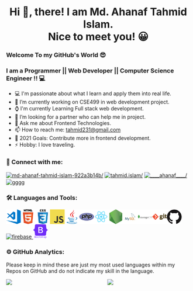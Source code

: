 <h1 align="center">Hi 👋, there! I am Md. Ahanaf Tahmid Islam.<br> Nice to meet you! 😀 </h1>

### Welcome To my GitHub's World 😎
### I am a Programmer || Web Developer || Computer Science Engineer !! 💻
- 💻 I'm passionate about what I learn and apply them into real life.
- 🔭 I’m currently working on CSE499 in web development project.
- ⌚ I'm currently Learning Full stack web development.
- 👯 I’m looking for a partner who can help me in project.
- 💬 Ask me about Frontend Technologies.
- 📫 How to reach me: tahmid231@gmail.com
- 🥅 2021 Goals: Contribute more in frontend development.
- ⚡ Hobby: I love traveling.

<h3 align="left">🤝 Connect with me:</h3>
<p align="left">

<a href="https://www.linkedin.com/in/md-ahanaf-tahmid-islam-922a3b14b/" target="blank"><img align="center" src="https://cdn.jsdelivr.net/npm/simple-icons@3.0.1/icons/linkedin.svg" alt="md-ahanaf-tahmid-islam-922a3b14b/" height="30" width="40" /></a>
<a href="https://www.facebook.com/ahanaf.tahmid.islam/" target="blank"><img align="center" src="https://cdn.jsdelivr.net/npm/simple-icons@3.0.1/icons/facebook.svg" alt="tahmid.islam/" height="30" width="40" /></a>
<a href="https://www.instagram.com/____ahanaf____/" target="blank"><img align="center" src="https://cdn.jsdelivr.net/npm/simple-icons@3.0.1/icons/instagram.svg" alt="____ahanaf____/" height="30" width="40" /></a>
 <a href="https://medium.com/@tahmid231" target="blank"><img align="center" src="https://cdn.jsdelivr.net/npm/simple-icons@3.0.1/icons/medium.svg" alt="gggg" height="30" width="40" /></a>
</p>

### 🛠️ Languages and Tools:

<img align="left" alt="Visual Studio Code" width="40px" src="https://raw.githubusercontent.com/github/explore/80688e429a7d4ef2fca1e82350fe8e3517d3494d/topics/visual-studio-code/visual-studio-code.png" />
<img align="left" alt="HTML5" width="40px" src="https://raw.githubusercontent.com/github/explore/80688e429a7d4ef2fca1e82350fe8e3517d3494d/topics/html/html.png" />
<img align="left" alt="CSS3" width="40px" src="https://raw.githubusercontent.com/github/explore/80688e429a7d4ef2fca1e82350fe8e3517d3494d/topics/css/css.png" />
<img align="left" alt="JavaScript" width="40px" src="https://raw.githubusercontent.com/github/explore/80688e429a7d4ef2fca1e82350fe8e3517d3494d/topics/javascript/javascript.png" />
<img align="left" alt="Java" width="40px" src="https://raw.githubusercontent.com/devicons/devicon/master/icons/java/java-original.svg" />
<img align="left" alt="PHP" width="40px" src="https://raw.githubusercontent.com/devicons/devicon/master/icons/php/php-original.svg" />
<img align="left" alt="React" width="40px" src="https://raw.githubusercontent.com/github/explore/80688e429a7d4ef2fca1e82350fe8e3517d3494d/topics/react/react.png" />
<img align="left" alt="Node.js" width="40px" src="https://raw.githubusercontent.com/github/explore/80688e429a7d4ef2fca1e82350fe8e3517d3494d/topics/nodejs/nodejs.png" />
<img align="left" alt="MySQL" width="40px" src="https://raw.githubusercontent.com/github/explore/80688e429a7d4ef2fca1e82350fe8e3517d3494d/topics/mysql/mysql.png" />
<img align="left" alt="MongoDB" width="40px" src="https://raw.githubusercontent.com/github/explore/80688e429a7d4ef2fca1e82350fe8e3517d3494d/topics/mongodb/mongodb.png" />
<img align="left" alt="Git" width="40px" src="https://raw.githubusercontent.com/github/explore/80688e429a7d4ef2fca1e82350fe8e3517d3494d/topics/git/git.png" />
<img align="left" alt="GitHub" width="40px" src="https://raw.githubusercontent.com/github/explore/78df643247d429f6cc873026c0622819ad797942/topics/github/github.png" />
<p align="left"> <a href="https://firebase.google.com/" target="_blank"> <img src="https://www.vectorlogo.zone/logos/firebase/firebase-icon.svg" alt="firebase" width="40"/> </a> <a href="https://getbootstrap.com" target="_blank"> <img src="https://raw.githubusercontent.com/devicons/devicon/master/icons/bootstrap/bootstrap-plain-wordmark.svg" alt="bootstrap" width="40"/> </a>

 
### ⚙️ GitHub Analytics:
<p>Please keep in mind these are just my most used languages within my Repos on GitHub and do not indicate my skill in the language.</p>
<a href='https://github.com/Tahmid-islam'>
  <img align='left' width='45%' src='https://github-readme-stats.vercel.app/api/top-langs/?username=Tahmid-islam&theme=vision-friendly-dark&layout=compact&hide=python,powershell'>
</a>
<a href='https://github.com/Tahmid-islam'>
  <img align='right' width='45%' src='https://github-readme-stats.vercel.app/api?username=Tahmid-islam&theme=vision-friendly-dark&show_icons=true'>
</a>
